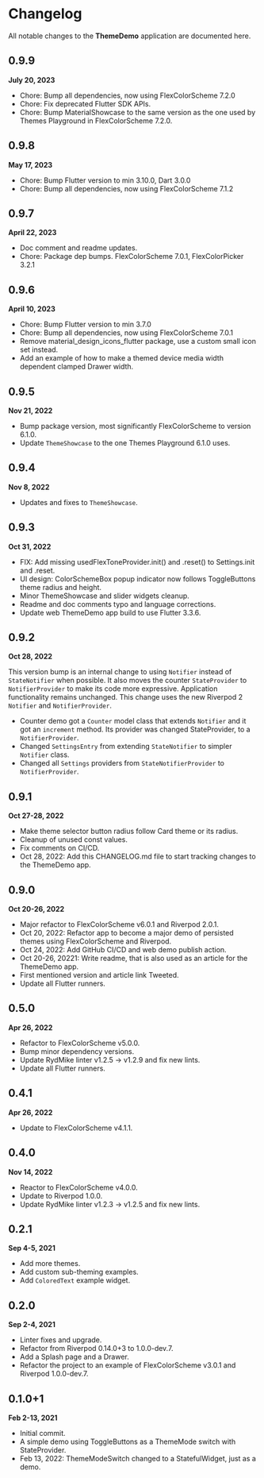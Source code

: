 # Changelog

All notable changes to the **ThemeDemo** application are documented here.

## 0.9.9

**July 20, 2023**

* Chore: Bump all dependencies, now using FlexColorScheme 7.2.0
* Chore: Fix deprecated Flutter SDK APIs.
* Chore: Bump MaterialShowcase to the same version as the one used by Themes Playground in FlexColorScheme 7.2.0.

## 0.9.8

**May 17, 2023**

* Chore: Bump Flutter version to min 3.10.0, Dart 3.0.0
* Chore: Bump all dependencies, now using FlexColorScheme 7.1.2

## 0.9.7

**April 22, 2023**

* Doc comment and readme updates.
* Chore: Package dep bumps. FlexColorScheme 7.0.1, FlexColorPicker 3.2.1

## 0.9.6

**April 10, 2023**

* Chore: Bump Flutter version to min 3.7.0
* Chore: Bump all dependencies, now using FlexColorScheme 7.0.1
* Remove material_design_icons_flutter package, use a custom small icon set instead.
* Add an example of how to make a themed device media width dependent clamped Drawer width. 


## 0.9.5

**Nov 21, 2022**

* Bump package version, most significantly FlexColorScheme to version 6.1.0.
* Update `ThemeShowcase` to the one Themes Playground 6.1.0 uses.

## 0.9.4

**Nov 8, 2022**

* Updates and fixes to `ThemeShowcase`.

## 0.9.3

**Oct 31, 2022**

* FIX: Add missing usedFlexToneProvider.init() and .reset() to Settings.init and .reset.
* UI design: ColorSchemeBox popup indicator now follows ToggleButtons theme radius and height.
* Minor ThemeShowcase and slider widgets cleanup.
* Readme and doc comments typo and language corrections.
* Update web ThemeDemo app build to use Flutter 3.3.6.

## 0.9.2

**Oct 28, 2022**

This version bump is an internal change to using `Notifier` instead of `StateNotifier` when possible. It also moves the counter `StateProvider` to `NotifierProvider` to make its code more expressive. Application functionality remains unchanged. This change uses the new Riverpod 2 `Notifier` and `NotifierProvider`.

* Counter demo got a `Counter` model class that extends `Notifier` and it got an `increment` method. Its provider was changed StateProvider, to a `NotifierProvider`.
* Changed `SettingsEntry` from extending `StateNotifier` to simpler `Notifier` class.
* Changed all `Settings` providers from `StateNotifierProvider` to `NotifierProvider`.
 
## 0.9.1

**Oct 27-28, 2022**

* Make theme selector button radius follow Card theme or its radius.
* Cleanup of unused const values.
* Fix comments on CI/CD.
* Oct 28, 2022: Add this CHANGELOG.md file to start tracking changes to the ThemeDemo app.

## 0.9.0

**Oct 20-26, 2022**

* Major refactor to FlexColorScheme v6.0.1 and Riverpod 2.0.1.
* Oct 20, 2022: Refactor app to become a major demo of persisted themes using FlexColorScheme and Riverpod.
* Oct 24, 2022: Add GitHub CI/CD and web demo publish action.
* Oct 20-26, 20221: Write readme, that is also used as an article for the ThemeDemo app.
* First mentioned version and article link Tweeted.
* Update all Flutter runners.

## 0.5.0

**Apr 26, 2022**

* Refactor to FlexColorScheme v5.0.0.
* Bump minor dependency versions.
* Update RydMike linter v1.2.5 -> v1.2.9 and fix new lints.
* Update all Flutter runners.

## 0.4.1

**Apr 26, 2022**

* Update to FlexColorScheme v4.1.1.

## 0.4.0

**Nov 14, 2022**

* Reactor to FlexColorScheme v4.0.0.
* Update to Riverpod 1.0.0.
* Update RydMike linter v1.2.3 -> v1.2.5 and fix new lints.

## 0.2.1

**Sep 4-5, 2021**

* Add more themes. 
* Add custom sub-theming examples.
* Add `ColoredText` example widget.

## 0.2.0

**Sep 2-4, 2021**

* Linter fixes and upgrade.
* Refactor from Riverpod 0.14.0+3 to 1.0.0-dev.7.
* Add a Splash page and a Drawer.
* Refactor the project to an example of FlexColorScheme v3.0.1 and Riverpod 1.0.0-dev.7.

## 0.1.0+1 

**Feb 2-13, 2021**

* Initial commit.
* A simple demo using ToggleButtons as a ThemeMode switch with StateProvider.
* Feb 13, 2022: ThemeModeSwitch changed to a StatefulWidget, just as a demo.